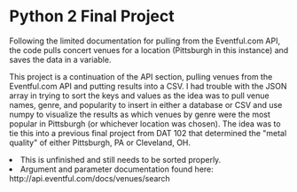 # Python 2 Final Project
Following the limited documentation for pulling from the Eventful.com API, the code pulls concert venues for a location (Pittsburgh in this instance) and saves the data in a variable. 
  
This project is a continuation of the API section, pulling venues from the Eventful.com API and putting results into a CSV.
I had trouble with the JSON array in trying to sort the keys and values as the idea was to pull venue names, genre, and popularity to insert in either a database or CSV and use numpy to visualize the results as which venues by genre were the most popular in Pittsburgh (or whichever location was chosen). The idea was to tie this into a previous final project from DAT 102 that determined the "metal quality" of either Pittsburgh, PA or Cleveland, OH.
<li> This is unfinished and still needs to be sorted properly.
<li> Argument and parameter documentation found here: http://api.eventful.com/docs/venues/search
